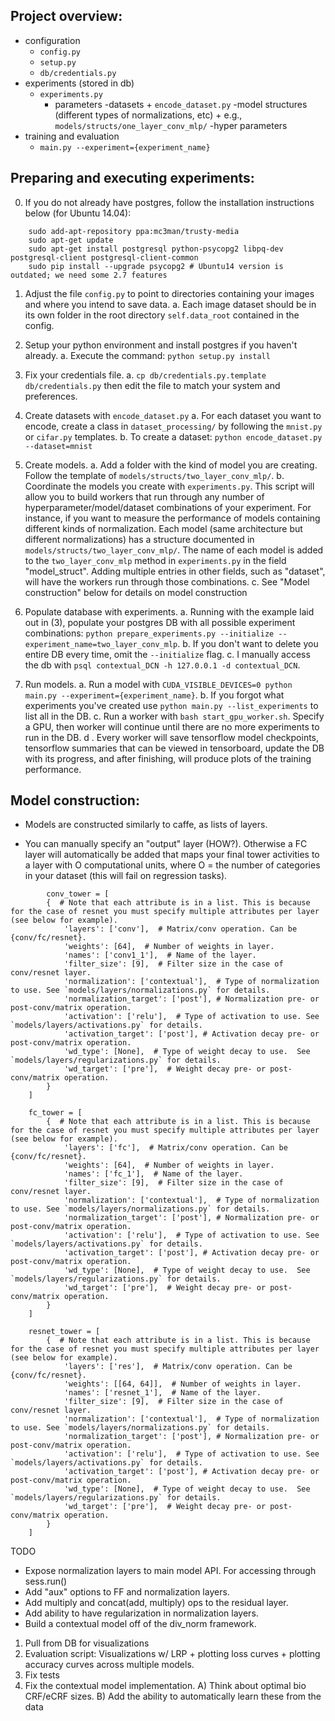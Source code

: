 
## Project overview:

- configuration
	+ `config.py`
	+ `setup.py`
	+ `db/credentials.py`
- experiments (stored in db)
	+ `experiments.py`
		- parameters
			-datasets
				+ `encode_dataset.py`
			-model structures (different types of normalizations, etc)
				+ e.g., `models/structs/one_layer_conv_mlp/`
			-hyper parameters
- training and evaluation
	+ `main.py --experiment={experiment_name}`


## Preparing and executing experiments:
0. If you do not already have postgres, follow the installation instructions below (for Ubuntu 14.04):
```
	sudo add-apt-repository ppa:mc3man/trusty-media
	sudo apt-get update
	sudo apt-get install postgresql python-psycopg2 libpq-dev postgresql-client postgresql-client-common
	sudo pip install --upgrade psycopg2 # Ubuntu14 version is outdated; we need some 2.7 features
```
1. Adjust the file `config.py` to point to directories containing your images and where you intend to save data.
	a. Each image dataset should be in its own folder in the root directory `self.data_root` contained in the config.

2. Setup your python environment and install postgres if you haven't already.
	a. Execute the command: `python setup.py install`

3. Fix your credentials file.
	a. `cp db/credentials.py.template db/credentials.py` then edit the file to match your system and preferences.

4. Create datasets with `encode_dataset.py` 
	a. For each dataset you want to encode, create a class in `dataset_processing/` by following the `mnist.py` or `cifar.py` templates.
	b. To create a dataset: `python encode_dataset.py --dataset=mnist`

5. Create models.
	a. Add a folder with the kind of model you are creating. Follow the template of `models/structs/two_layer_conv_mlp/`.
	b. Coordinate the models you create with `experiments.py`. This script will allow you to build workers that run through any number of hyperparameter/model/dataset combinations of your experiment. For instance, if you want to measure the performance of models containing different kinds of normalization. Each model (same architecture but different normalizations) has a structure documented in `models/structs/two_layer_conv_mlp/`. The name of each model is added to the `two_layer_conv_mlp` method in `experiments.py` in the field "model_struct". Adding multiple entries in other fields, such as "dataset", will have the workers run through those combinations.
	c. See "Model construction" below for details on model construction

6. Populate database with experiments.
	a. Running with the example laid out in (3), populate your postgres DB with all possible experiment combinations: `python prepare_experiments.py --initialize --experiment_name=two_layer_conv_mlp`.
	b. If you don't want to delete you entire DB every time, omit the `--initialize` flag.
	c. I manually access the db with `psql contextual_DCN -h 127.0.0.1 -d contextual_DCN`.

7. Run models.
	a. Run a model with `CUDA_VISIBLE_DEVICES=0 python main.py --experiment={experiment_name}`.
	b. If you forgot what experiments you've created use `python main.py --list_experiments` to list all in the DB.
	c. Run a worker with `bash start_gpu_worker.sh`. Specify a GPU, then worker will continue until there are no more experiments to run in the DB.
	d
	. Every worker will save tensorflow model checkpoints, tensorflow summaries that can be viewed in tensorboard, update the DB with its progress, and after finishing, will produce plots of the training performance.

## Model construction:

- Models are constructed similarly to caffe, as lists of layers.

- You can manually specify an "output" layer (HOW?). Otherwise a FC layer will automatically be added that maps your final tower activities to a layer with O computational units, where O = the number of categories in your dataset (this will fail on regression tasks).

```
        conv_tower = [
		{  # Note that each attribute is in a list. This is because for the case of resnet you must specify multiple attributes per layer (see below for example).
	        'layers': ['conv'],  # Matrix/conv operation. Can be {conv/fc/resnet}.
	        'weights': [64],  # Number of weights in layer.
	        'names': ['conv1_1'],  # Name of the layer.
	        'filter_size': [9],  # Filter size in the case of conv/resnet layer.
	        'normalization': ['contextual'],  # Type of normalization to use. See `models/layers/normalizations.py` for details.
	        'normalization_target': ['post'], # Normalization pre- or post-conv/matrix operation.
	        'activation': ['relu'],  # Type of activation to use. See `models/layers/activations.py` for details.
	        'activation_target': ['post'], # Activation decay pre- or post-conv/matrix operation.
	        'wd_type': [None],  # Type of weight decay to use.  See `models/layers/regularizations.py` for details.
	        'wd_target': ['pre'],  # Weight decay pre- or post-conv/matrix operation.
		}
	]
```

```
	fc_tower = [
		{  # Note that each attribute is in a list. This is because for the case of resnet you must specify multiple attributes per layer (see below for example).
	        'layers': ['fc'],  # Matrix/conv operation. Can be {conv/fc/resnet}.
	        'weights': [64],  # Number of weights in layer.
	        'names': ['fc_1'],  # Name of the layer.
	        'filter_size': [9],  # Filter size in the case of conv/resnet layer.
	        'normalization': ['contextual'],  # Type of normalization to use. See `models/layers/normalizations.py` for details.
	        'normalization_target': ['post'], # Normalization pre- or post-conv/matrix operation.
	        'activation': ['relu'],  # Type of activation to use. See `models/layers/activations.py` for details.
	        'activation_target': ['post'], # Activation decay pre- or post-conv/matrix operation.
	        'wd_type': [None],  # Type of weight decay to use.  See `models/layers/regularizations.py` for details.
	        'wd_target': ['pre'],  # Weight decay pre- or post-conv/matrix operation.
		}
	]
```

```
	resnet_tower = [
		{  # Note that each attribute is in a list. This is because for the case of resnet you must specify multiple attributes per layer (see below for example).
	        'layers': ['res'],  # Matrix/conv operation. Can be {conv/fc/resnet}.
	        'weights': [[64, 64]],  # Number of weights in layer.
	        'names': ['resnet_1'],  # Name of the layer.
	        'filter_size': [9],  # Filter size in the case of conv/resnet layer.
	        'normalization': ['contextual'],  # Type of normalization to use. See `models/layers/normalizations.py` for details.
	        'normalization_target': ['post'], # Normalization pre- or post-conv/matrix operation.
	        'activation': ['relu'],  # Type of activation to use. See `models/layers/activations.py` for details.
	        'activation_target': ['post'], # Activation decay pre- or post-conv/matrix operation.
	        'wd_type': [None],  # Type of weight decay to use.  See `models/layers/regularizations.py` for details.
	        'wd_target': ['pre'],  # Weight decay pre- or post-conv/matrix operation.
		}
	]
```

TODO

- Expose normalization layers to main model API. For accessing through sess.run()
- Add "aux" options to FF and normalization layers.
- Add multiply and concat(add, multiply) ops to the residual layer.
- Add ability to have regularization in normalization layers.
- Build a contextual model off of the div_norm framework.


1) Pull from DB for visualizations
2) Evaluation script: Visualizations w/ LRP + plotting loss curves + plotting accuracy curves across multiple models.
3) Fix tests
4) Fix the contextual model implementation. A) Think about optimal bio CRF/eCRF sizes. B) Add the ability to automatically learn these from the data
